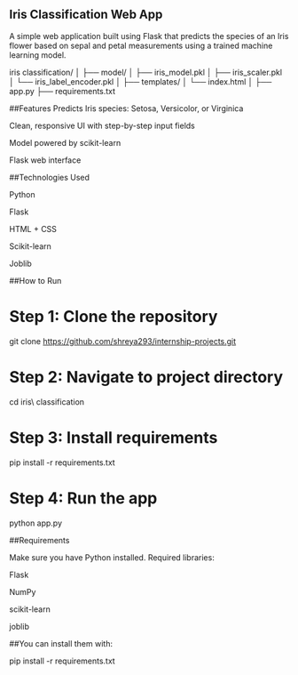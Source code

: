 ## Iris Classification Web App

A simple web application built using Flask that predicts the species of an Iris flower based on sepal and petal measurements using a trained machine learning model.

iris classification/
│
├── model/
│   ├── iris_model.pkl
│   ├── iris_scaler.pkl
│   └── iris_label_encoder.pkl
│
├── templates/
│   └── index.html
│
├── app.py
├── requirements.txt

 ##Features
Predicts Iris species: Setosa, Versicolor, or Virginica

Clean, responsive UI with step-by-step input fields

Model powered by scikit-learn

Flask web interface

##Technologies Used

Python

Flask

HTML + CSS

Scikit-learn

Joblib

 ##How to Run
 
# Step 1: Clone the repository

git clone https://github.com/shreya293/internship-projects.git

# Step 2: Navigate to project directory

cd iris\ classification

# Step 3: Install requirements

pip install -r requirements.txt

# Step 4: Run the app

python app.py

##Requirements

Make sure you have Python installed. Required libraries:

Flask

NumPy

scikit-learn

joblib

##You can install them with:

pip install -r requirements.txt
